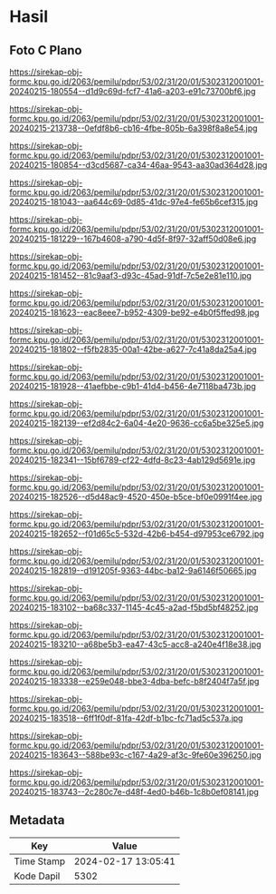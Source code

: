 # Hasil

## Foto C Plano

https://sirekap-obj-formc.kpu.go.id/2063/pemilu/pdpr/53/02/31/20/01/5302312001001-20240215-180554--d1d9c69d-fcf7-41a6-a203-e91c73700bf6.jpg

https://sirekap-obj-formc.kpu.go.id/2063/pemilu/pdpr/53/02/31/20/01/5302312001001-20240215-213738--0efdf8b6-cb16-4fbe-805b-6a398f8a8e54.jpg

https://sirekap-obj-formc.kpu.go.id/2063/pemilu/pdpr/53/02/31/20/01/5302312001001-20240215-180854--d3cd5687-ca34-46aa-9543-aa30ad364d28.jpg

https://sirekap-obj-formc.kpu.go.id/2063/pemilu/pdpr/53/02/31/20/01/5302312001001-20240215-181043--aa644c69-0d85-41dc-97e4-fe65b6cef315.jpg

https://sirekap-obj-formc.kpu.go.id/2063/pemilu/pdpr/53/02/31/20/01/5302312001001-20240215-181229--167b4608-a790-4d5f-8f97-32aff50d08e6.jpg

https://sirekap-obj-formc.kpu.go.id/2063/pemilu/pdpr/53/02/31/20/01/5302312001001-20240215-181452--81c9aaf3-d93c-45ad-91df-7c5e2e81e110.jpg

https://sirekap-obj-formc.kpu.go.id/2063/pemilu/pdpr/53/02/31/20/01/5302312001001-20240215-181623--eac8eee7-b952-4309-be92-e4b0f5ffed98.jpg

https://sirekap-obj-formc.kpu.go.id/2063/pemilu/pdpr/53/02/31/20/01/5302312001001-20240215-181802--f5fb2835-00a1-42be-a627-7c41a8da25a4.jpg

https://sirekap-obj-formc.kpu.go.id/2063/pemilu/pdpr/53/02/31/20/01/5302312001001-20240215-181928--41aefbbe-c9b1-41d4-b456-4e7118ba473b.jpg

https://sirekap-obj-formc.kpu.go.id/2063/pemilu/pdpr/53/02/31/20/01/5302312001001-20240215-182139--ef2d84c2-6a04-4e20-9636-cc6a5be325e5.jpg

https://sirekap-obj-formc.kpu.go.id/2063/pemilu/pdpr/53/02/31/20/01/5302312001001-20240215-182341--15bf6789-cf22-4dfd-8c23-4ab129d5691e.jpg

https://sirekap-obj-formc.kpu.go.id/2063/pemilu/pdpr/53/02/31/20/01/5302312001001-20240215-182526--d5d48ac9-4520-450e-b5ce-bf0e0991f4ee.jpg

https://sirekap-obj-formc.kpu.go.id/2063/pemilu/pdpr/53/02/31/20/01/5302312001001-20240215-182652--f01d65c5-532d-42b6-b454-d97953ce6792.jpg

https://sirekap-obj-formc.kpu.go.id/2063/pemilu/pdpr/53/02/31/20/01/5302312001001-20240215-182819--d191205f-9363-44bc-ba12-9a6146f50665.jpg

https://sirekap-obj-formc.kpu.go.id/2063/pemilu/pdpr/53/02/31/20/01/5302312001001-20240215-183102--ba68c337-1145-4c45-a2ad-f5bd5bf48252.jpg

https://sirekap-obj-formc.kpu.go.id/2063/pemilu/pdpr/53/02/31/20/01/5302312001001-20240215-183210--a68be5b3-ea47-43c5-acc8-a240e4f18e38.jpg

https://sirekap-obj-formc.kpu.go.id/2063/pemilu/pdpr/53/02/31/20/01/5302312001001-20240215-183338--e259e048-bbe3-4dba-befc-b8f2404f7a5f.jpg

https://sirekap-obj-formc.kpu.go.id/2063/pemilu/pdpr/53/02/31/20/01/5302312001001-20240215-183518--6ff1f0df-81fa-42df-b1bc-fc71ad5c537a.jpg

https://sirekap-obj-formc.kpu.go.id/2063/pemilu/pdpr/53/02/31/20/01/5302312001001-20240215-183643--588be93c-c167-4a29-af3c-9fe60e396250.jpg

https://sirekap-obj-formc.kpu.go.id/2063/pemilu/pdpr/53/02/31/20/01/5302312001001-20240215-183743--2c280c7e-d48f-4ed0-b46b-1c8b0ef08141.jpg


## Metadata

| Key        | Value               |
| ---------- | ------------------- |
| Time Stamp | 2024-02-17 13:05:41 |
| Kode Dapil | 5302                |



